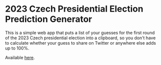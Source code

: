 # 2023 Czech Presidential Election Prediction Generator

This is a simple web app that puts a list of your guesses for the first round of the 2023 Czech presidential election into a clipboard, so you don't have to calculate whether your guess to share on Twitter or anywhere else adds up to 100%.

Available [here](https://otflorian.github.io/cz_voting_predictions_2023/).
